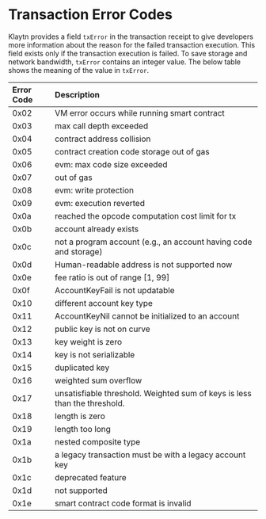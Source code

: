 # Transaction Error Codes

Klaytn provides a field `txError` in the transaction receipt to give developers more information about the reason for the failed transaction execution. This field exists only if the transaction execution is failed. To save storage and network bandwidth, `txError` contains an integer value. The below table shows the meaning of the value in `txError`.

| Error Code | Description |
| :--- | :--- |
| 0x02 | VM error occurs while running smart contract |
| 0x03 | max call depth exceeded |
| 0x04 | contract address collision |
| 0x05 | contract creation code storage out of gas |
| 0x06 | evm: max code size exceeded |
| 0x07 | out of gas |
| 0x08 | evm: write protection |
| 0x09 | evm: execution reverted |
| 0x0a | reached the opcode computation cost limit for tx |
| 0x0b | account already exists |
| 0x0c | not a program account \(e.g., an account having code and storage\) |
| 0x0d | Human-readable address is not supported now |
| 0x0e | fee ratio is out of range \[1, 99\] |
| 0x0f | AccountKeyFail is not updatable |
| 0x10 | different account key type |
| 0x11 | AccountKeyNil cannot be initialized to an account |
| 0x12 | public key is not on curve |
| 0x13 | key weight is zero |
| 0x14 | key is not serializable |
| 0x15 | duplicated key |
| 0x16 | weighted sum overflow |
| 0x17 | unsatisfiable threshold. Weighted sum of keys is less than the threshold. |
| 0x18 | length is zero |
| 0x19 | length too long |
| 0x1a | nested composite type |
| 0x1b | a legacy transaction must be with a legacy account key |
| 0x1c | deprecated feature |
| 0x1d | not supported |
| 0x1e | smart contract code format is invalid |

